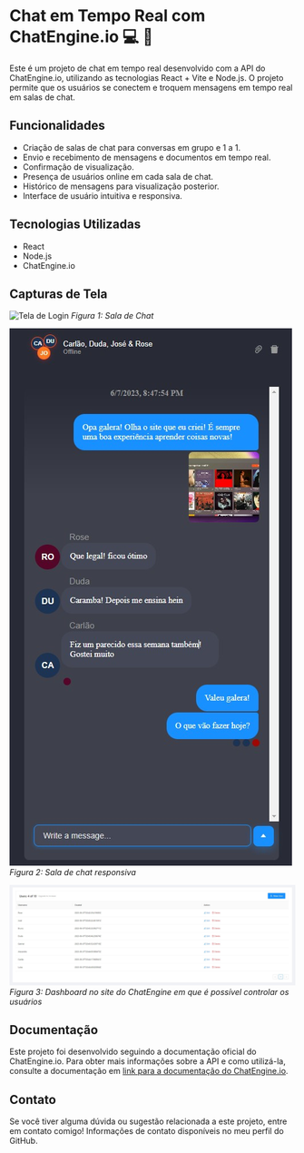 # Chat em Tempo Real com ChatEngine.io :computer: :iphone:

Este é um projeto de chat em tempo real desenvolvido com a API do ChatEngine.io, utilizando as tecnologias React + Vite e Node.js. O projeto permite que os usuários se conectem e troquem mensagens em tempo real em salas de chat.

## Funcionalidades

- Criação de salas de chat para conversas em grupo e 1 a 1.
- Envio e recebimento de mensagens e documentos em tempo real.
- Confirmação de visualização.
- Presença de usuários online em cada sala de chat.
- Histórico de mensagens para visualização posterior.
- Interface de usuário intuitiva e responsiva.

## Tecnologias Utilizadas

- React
- Node.js
- ChatEngine.io

## Capturas de Tela

![Tela de Login](./assets/chat-1.png)
_Figura 1: Sala de Chat_

![Sala de Chat](./assets/chat-2.jpg)
_Figura 2: Sala de chat responsiva_

![Sala de Chat](./assets/dashboard-site.jpg)
_Figura 3: Dashboard no site do ChatEngine em que é possível controlar os usuários_

## Documentação

Este projeto foi desenvolvido seguindo a documentação oficial do ChatEngine.io. Para obter mais informações sobre a API e como utilizá-la, consulte a documentação em [link para a documentação do ChatEngine.io](https://chatengine.io/docs/react/v1).

## Contato

Se você tiver alguma dúvida ou sugestão relacionada a este projeto, entre em contato comigo! Informações de contato disponíveis no meu perfil do GitHub.
